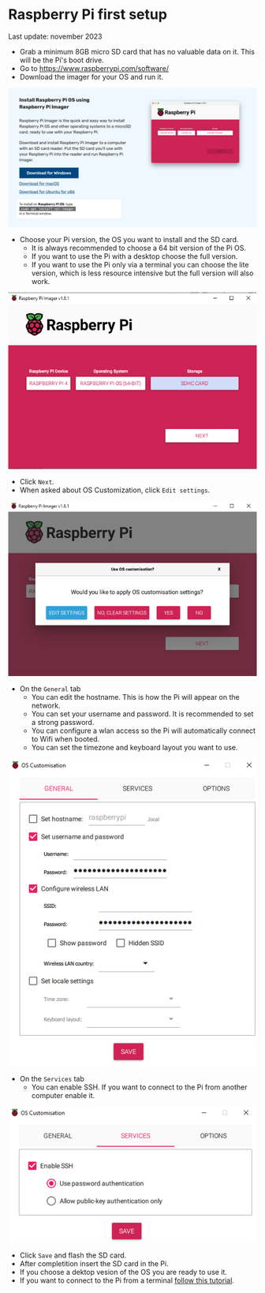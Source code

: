 # Raspberry Pi first setup
Last update: november 2023

- Grab a minimum 8GB micro SD card that has no valuable data on it. This will be the Pi's boot drive.
- Go to https://www.raspberrypi.com/software/
- Download the imager for your OS and run it.

![](images/1.png)

- Choose your Pi version, the OS you want to install and the SD card.
    - It is always recommended to choose a 64 bit version of the Pi OS.
    - If you want to use the Pi with a desktop choose the full version.
    - If you want to use the Pi only via a terminal you can choose the lite version, which is less resource intensive but the full version will also work.

![](images/2.png)

- Click `Next`.
- When asked about OS Customization, click `Edit settings`.

![](images/3.png)

- On the `General` tab
    - You can edit the hostname. This is how the Pi will appear on the network.
    - You can set your username and password. It is recommended to set a strong password.
    - You can configure a wlan access so the Pi will automatically connect to Wifi when booted.
    - You can set the timezone and keyboard layout you want to use.

![](images/4.png)

- On the `Services` tab
    - You can enable SSH. If you want to connect to the Pi from another computer enable it.

![](images/5.png)

- Click `Save` and flash the SD card.
- After completition insert the SD card in the Pi.
- If you choose a dektop vesion of the OS you are ready to use it.
- If you want to connect to the Pi from a terminal [follow this tutorial]().